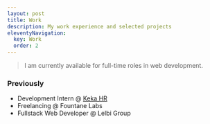 ```yaml
---
layout: post
title: Work
description: My work experience and selected projects
eleventyNavigation:
  key: Work
  order: 2
---
```


> I am currently available for full-time roles in web development.

### Previously

- Development Intern @ [Keka HR](https://www.keka.com)
- Freelancing @ Fountane Labs
- Fullstack Web Developer @ Lelbi Group
